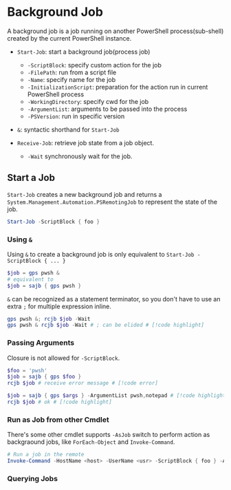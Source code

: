 # Background Job

A background job is a job running on another PowerShell process(sub-shell) created by the current PowerShell instance.

- `Start-Job`: start a background job(process job)
    - `-ScriptBlock`: specify custom action for the job
    - `-FilePath`: run from a script file
    - `-Name`: specify name for the job
    - `-InitializationScript`: preparation for the action run in current PowerShell process
    - `-WorkingDirectory`: specify cwd for the job
    - `-ArgumentList`: arguments to be passed into the process
    - `-PSVersion`: run in specific version

- `&`: syntactic shorthand for `Start-Job`

- `Receive-Job`: retrieve job state from a job object.
    - `-Wait` synchronously wait for the job.

## Start a Job

`Start-Job` creates a new background job and returns a `System.Management.Automation.PSRemotingJob` to represent the state of the job.

```ps1
Start-Job -ScriptBlock { foo }
```

### Using `&` <Badge type="info" text="PowerShell 6+" />

Using `&` to create a background job is only equivalent to `Start-Job -ScriptBlock { ... }`

```ps1
$job = gps pwsh &
# equivalent to 
$job = sajb { gps pwsh }
```

`&` can be recognized as a statement terminator, so you don't have to use an extra `;` for multiple expression inline.

```ps1
gps pwsh &; rcjb $job -Wait
gps pwsh & rcjb $job -Wait # ; can be elided # [!code highlight] 
```

### Passing Arguments

Closure is not allowed for `-ScriptBlock`.

```ps1
$foo = 'pwsh'
$job = sajb { gps $foo }
rcjb $job # receive error message # [!code error] 

$job = sajb { gps $args } -ArgumentList pwsh,notepad # [!code highlight] 
rcjb $job # ok # [!code highlight] 
```

### Run as Job from other Cmdlet

There's some other cmdlet supports `-AsJob` switch to perform action as backgraound jobs, like `ForEach-Object` and `Invoke-Command`.

```ps1
# Run a job in the remote
Invoke-Command -HostName <host> -UserName <usr> -ScriptBlock { foo } -AsJob
```


### Querying Jobs


